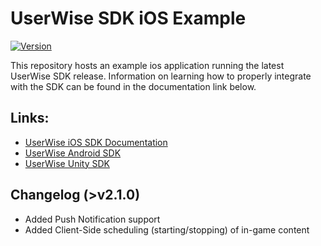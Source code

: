# UserWise SDK iOS Example

[![Version](https://img.shields.io/cocoapods/v/UserWise.svg?style=flat)](https://cocoapods.org/pods/UserWise)

This repository hosts an example ios application running the latest UserWise SDK release. Information on learning how to properly integrate with the SDK can be found in the documentation link below.

## Links:
- [UserWise iOS SDK Documentation](https://docs.userwise.io/#ios-sdk)
- [UserWise Android SDK](https://github.com/UserWise/userwise_android_example)
- [UserWise Unity SDK](https://github.com/UserWise/userwise_unity_example)

## Changelog (>v2.1.0)
- Added Push Notification support
- Added Client-Side scheduling (starting/stopping) of in-game content
